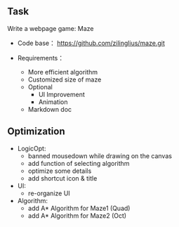 ## **Task**

Write a webpage game: Maze

+ Code base：
https://github.com/zilinglius/maze.git

+ Requirements：
  + More efficient algorithm
  + Customized size of maze
  + Optional
    + UI Improvement
    + Animation
  + Markdown doc

## **Optimization**

+ LogicOpt: 
    + banned mousedown while drawing on the canvas
    + add function of selecting algorithm
    + optimize some details
    + add shortcut icon & title
+ UI:
  + re-organize UI
+ Algorithm: 
    + add A* Algorithm for Maze1 (Quad)
    + add A* Algorithm for Maze2 (Oct)